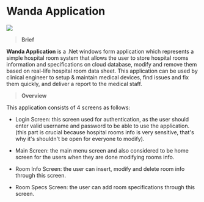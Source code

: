 # Wanda Application

![](https://github.com/MahmoudmHamza/C-Sharp-Software-Development-Projects/blob/master/Hospital%20Room%20Application/ScreenShots/WANDA.PNG)

>**Brief**

**Wanda Application** is a .Net windows form application which represents a simple hospital room system that allows the user to store hospital rooms information and specifications on cloud database, modify and remove them based on real-life hospital room data sheet. This application can be used by clinical engineer to setup & maintain medical devices, find issues and fix them quickly, and deliver a report to the medical staff.

>**Overview**

This application consists of 4 screens as follows:

* Login Screen: this screen used for authentication, as the user should enter valid username and password to be able to use the application. (this part is crucial because hospital rooms info is very sensitive, that's why it's shouldn't be open for everyone to modify).

* Main Screen: the main menu screen and also considered to be home screen for the users when they are done modifying rooms info.

* Room Info Screen: the user can insert, modify and delete room info through this screen.

* Room Specs Screen: the user can add room specifications through this screen.
